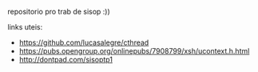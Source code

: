 repositorio pro trab de sisop :))

links uteis:
- https://github.com/lucasalegre/cthread
- https://pubs.opengroup.org/onlinepubs/7908799/xsh/ucontext.h.html
- http://dontpad.com/sisoptp1
